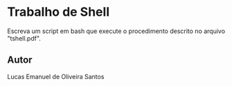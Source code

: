 # Trabalho de Shell 
Escreva um script em bash que execute o procedimento descrito no arquivo "tshell.pdf".

## Autor
Lucas Emanuel de Oliveira Santos
